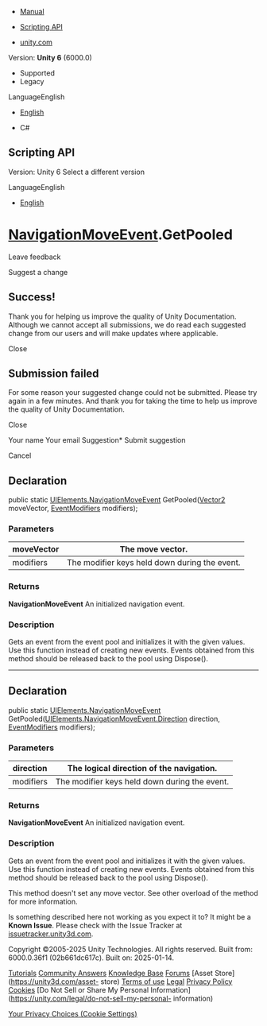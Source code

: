 [ ]()

  * [Manual](../Manual/index.html)
  * [Scripting API](../ScriptReference/index.html)

  * [unity.com](https://unity.com/)

Version: **Unity 6** (6000.0)

  * Supported
  * Legacy

LanguageEnglish

  * [English]()

  * C#

[ ](https://docs.unity3d.com)

## Scripting API

Version: Unity 6 Select a different version

LanguageEnglish

  * [English]()

#  [NavigationMoveEvent](UIElements.NavigationMoveEvent.html).GetPooled

Leave feedback

Suggest a change

## Success!

Thank you for helping us improve the quality of Unity Documentation. Although
we cannot accept all submissions, we do read each suggested change from our
users and will make updates where applicable.

Close

## Submission failed

For some reason your suggested change could not be submitted. Please <a>try
again</a> in a few minutes. And thank you for taking the time to help us
improve the quality of Unity Documentation.

Close

Your name Your email Suggestion* Submit suggestion

Cancel

[ ]()

## Declaration

public static
[UIElements.NavigationMoveEvent](UIElements.NavigationMoveEvent.html)
GetPooled([Vector2](Vector2.html) moveVector,
[EventModifiers](EventModifiers.html) modifiers);

### Parameters

moveVector | The move vector.  
---|---  
modifiers | The modifier keys held down during the event.  
  
### Returns

**NavigationMoveEvent** An initialized navigation event.

### Description

Gets an event from the event pool and initializes it with the given values.
Use this function instead of creating new events. Events obtained from this
method should be released back to the pool using Dispose().

* * *

## Declaration

public static
[UIElements.NavigationMoveEvent](UIElements.NavigationMoveEvent.html)
GetPooled([UIElements.NavigationMoveEvent.Direction](UIElements.NavigationMoveEvent.Direction.html)
direction, [EventModifiers](EventModifiers.html) modifiers);

### Parameters

direction | The logical direction of the navigation.  
---|---  
modifiers | The modifier keys held down during the event.  
  
### Returns

**NavigationMoveEvent** An initialized navigation event.

### Description

Gets an event from the event pool and initializes it with the given values.
Use this function instead of creating new events. Events obtained from this
method should be released back to the pool using Dispose().

This method doesn't set any move vector. See other overload of the method for
more information.

Is something described here not working as you expect it to? It might be a
**Known Issue**. Please check with the Issue Tracker at
[issuetracker.unity3d.com](https://issuetracker.unity3d.com).

Copyright ©2005-2025 Unity Technologies. All rights reserved. Built from:
6000.0.36f1 (02b661dc617c). Built on: 2025-01-14.

[Tutorials](https://unity3d.com/learn) [Community
Answers](https://answers.unity3d.com) [Knowledge
Base](https://support.unity3d.com/hc/en-us)
[Forums](https://forum.unity3d.com) [Asset Store](https://unity3d.com/asset-
store) [Terms of use](https://docs.unity3d.com/Manual/TermsOfUse.html)
[Legal](https://unity.com/legal) [Privacy
Policy](https://unity.com/legal/privacy-policy)
[Cookies](https://unity.com/legal/cookie-policy) [Do Not Sell or Share My
Personal Information](https://unity.com/legal/do-not-sell-my-personal-
information)

[Your Privacy Choices (Cookie Settings)](javascript:void\(0\);)

